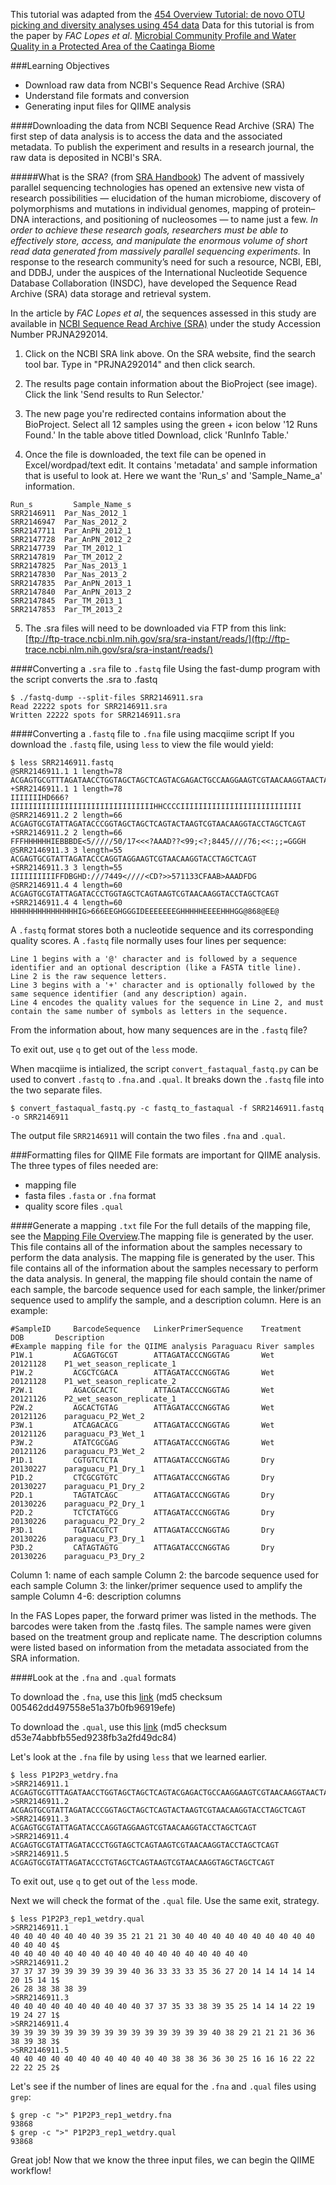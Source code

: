 This tutorial was adapted from the [454 Overview Tutorial: de novo OTU picking and diversity analyses using 454 data](http://qiime.org/tutorials/tutorial.html)
Data for this tutorial is from the paper by *FAC Lopes et al*. [Microbial Community Profile and Water Quality in a Protected Area of the Caatinga Biome](http://journals.plos.org/plosone/article?id=10.1371/journal.pone.0148296)

###Learning Objectives
* Download raw data from NCBI's Sequence Read Archive (SRA)
* Understand file formats and conversion
* Generating input files for QIIME analysis

####Downloading the data from NCBI Sequence Read Archive (SRA)
The first step of data analysis is to access the data and the associated metadata. To publish the experiment and results in a research journal, the raw data is deposited in NCBI's SRA.

#####What is the SRA? (from [SRA Handbook](http://www.ncbi.nlm.nih.gov/books/NBK47528/))
The advent of massively parallel sequencing technologies has opened an extensive new vista of research possibilities — elucidation of the human microbiome, discovery of polymorphisms and mutations in individual genomes, mapping of protein–DNA interactions, and positioning of nucleosomes — to name just a few. *In order to achieve these research goals, researchers must be able to effectively store, access, and manipulate the enormous volume of short read data generated from massively parallel sequencing experiments.* In response to the research community’s need for such a resource, NCBI, EBI, and DDBJ, under the auspices of the International Nucleotide Sequence Database Collaboration (INSDC), have developed the Sequence Read Archive (SRA) data storage and retrieval system.

In the article by *FAC Lopes et al*, the sequences assessed in this study are available in [NCBI Sequence Read Archive (SRA)](http://www.ncbi.nlm.nih.gov/sra) under the study Accession Number PRJNA292014.

1. Click on the NCBI SRA link above. On the SRA website, find the search tool bar. Type in "PRJNA292014" and then click search.

2. The results page contain information about the BioProject (see image). Click the link 'Send results to Run Selector.'

3. The new page you're redirected contains information about the BioProject. Select all 12 samples using the green + icon below '12 Runs Found.' In the table above titled Download, click 'RunInfo Table.'

4. Once the file is downloaded, the text file can be opened in Excel/wordpad/text edit. It contains 'metadata' and sample information that is useful to look at. Here we want the 'Run_s' and 'Sample_Name_a' information.
```
Run_s	      Sample_Name_s
SRR2146911	Par_Nas_2012_1
SRR2146947	Par_Nas_2012_2
SRR2147711	Par_AnPN_2012_1
SRR2147728	Par_AnPN_2012_2
SRR2147739	Par_TM_2012_1
SRR2147819	Par_TM_2012_2
SRR2147825	Par_Nas_2013_1
SRR2147830	Par_Nas_2013_2
SRR2147835	Par_AnPN_2013_1
SRR2147840	Par_AnPN_2013_2
SRR2147845	Par_TM_2013_1
SRR2147853	Par_TM_2013_2
```

5. The .sra files will need to be downloaded via FTP from this link: [ftp://ftp-trace.ncbi.nlm.nih.gov/sra/sra-instant/reads/](ftp://ftp-trace.ncbi.nlm.nih.gov/sra/sra-instant/reads/)

####Converting a `.sra` file to `.fastq` file
Using the fast-dump program with the script converts the .sra to .fastq
```
$ ./fastq-dump --split-files SRR2146911.sra 
Read 22222 spots for SRR2146911.sra
Written 22222 spots for SRR2146911.sra
```
####Converting a `.fastq` file to `.fna` file using macqiime script
If you download the `.fastq` file, using `less` to view the file would yield:
```
$ less SRR2146911.fastq
@SRR2146911.1 1 length=78
ACGAGTGCGTTTAGATAACCTGGTAGCTAGCTCAGTACGAGACTGCCAAGGAAGTCGTAACAAGGTAACTAGCTCAGT
+SRR2146911.1 1 length=78
IIIIIIIHD666?IIIIIIIIIIIIIIIIIIIIIIIIIIIIIIIIHHCCCCIIIIIIIIIIIIIIIIIIIIIIIIIII
@SRR2146911.2 2 length=66
ACGAGTGCGTATTAGATACCCGGTAGCTAGCTCAGTACTAAGTCGTAACAAGGTACCTAGCTCAGT
+SRR2146911.2 2 length=66
FFFHHHHHHIEBBBDE<5/////50/17<<<?AAAD??<99;<?;8445////76;<<:;;=GGGH
@SRR2146911.3 3 length=55
ACGAGTGCGTATTAGATACCCAGGTAGGAAGTCGTAACAAGGTACCTAGCTCAGT
+SRR2146911.3 3 length=55
IIIIIIIIIIFFDBGHD:///7449<////<CD?>>571133CFAAB>AAADFDG
@SRR2146911.4 4 length=60
ACGAGTGCGTATTAGATACCCTGGTAGCTCAGTAAGTCGTAACAAGGTACCTAGCTCAGT
+SRR2146911.4 4 length=60
HHHHHHHHHHHHHHHIG>666EEGHGGGIDEEEEEEEGHHHHHEEEEHHHGG@868@EE@
```
A `.fastq` format stores both a nucleotide sequence and its corresponding quality scores. A `.fastq` file normally uses four lines per sequence:

```
Line 1 begins with a '@' character and is followed by a sequence identifier and an optional description (like a FASTA title line).
Line 2 is the raw sequence letters.
Line 3 begins with a '+' character and is optionally followed by the same sequence identifier (and any description) again.
Line 4 encodes the quality values for the sequence in Line 2, and must contain the same number of symbols as letters in the sequence.
```
From the information about, how many sequences are in the `.fastq` file?

To exit out, use `q` to get out of the `less` mode.

When macqiime is intialized, the script `convert_fastaqual_fastq.py` can be used to convert `.fastq` to `.fna.`and `.qual`. It breaks down the `.fastq` file into the two separate files.
```
$ convert_fastaqual_fastq.py -c fastq_to_fastaqual -f SRR2146911.fastq -o SRR2146911
```
The output file `SRR2146911` will contain the two files `.fna` and `.qual`.

###Formatting files for QIIME
File formats are important for QIIME analysis. The three types of files needed are:
* mapping file
* fasta files `.fasta` or `.fna` format
* quality score files `.qual`

####Generate a mapping `.txt` file
For the full details of the mapping file, see the [Mapping File Overview](http://qiime.org/documentation/file_formats.html#mapping-file-overview).The mapping file is generated by the user. This file contains all of the information about the samples necessary to perform the data analysis. The mapping file is generated by the user. This file contains all of the information about the samples necessary to perform the data analysis. In general, the mapping file should contain the name of each sample, the barcode sequence used for each sample, the linker/primer sequence used to amplify the sample, and a description column. Here is an example:

```
#SampleID	  BarcodeSequence	LinkerPrimerSequence	Treatment	DOB	      Description
#Example mapping file for the QIIME analysis Paraguacu River samples					
P1W.1	      ACGAGTGCGT	    ATTAGATACCCNGGTAG	    Wet	        20121128	P1_wet_season_replicate_1
P1W.2	      ACGCTCGACA	    ATTAGATACCCNGGTAG    	Wet     	20121128	P1_wet_season_replicate_2
P2W.1	      AGACGCACTC	    ATTAGATACCCNGGTAG   	Wet     	20121126	P2_wet_season_replicate_1
P2W.2	      AGCACTGTAG	    ATTAGATACCCNGGTAG   	Wet     	20121126	paraguacu_P2_Wet_2
P3W.1         ATCAGACACG        ATTAGATACCCNGGTAG       Wet         20121126	paraguacu_P3_Wet_1
P3W.2	      ATATCGCGAG	    ATTAGATACCCNGGTAG	    Wet	        20121126	paraguacu_P3_Wet_2
P1D.1	      CGTGTCTCTA	    ATTAGATACCCNGGTAG	    Dry	        20130227	paraguacu_P1_Dry_1
P1D.2	      CTCGCGTGTC	    ATTAGATACCCNGGTAG	    Dry	        20130227	paraguacu_P1_Dry_2
P2D.1	      TAGTATCAGC	    ATTAGATACCCNGGTAG	    Dry	        20130226	paraguacu_P2_Dry_1
P2D.2	      TCTCTATGCG	    ATTAGATACCCNGGTAG	    Dry	        20130226	paraguacu_P2_Dry_2
P3D.1	      TGATACGTCT	    ATTAGATACCCNGGTAG	    Dry	        20130226	paraguacu_P3_Dry_1
P3D.2	      CATAGTAGTG	    ATTAGATACCCNGGTAG	    Dry	        20130226	paraguacu_P3_Dry_2
```

Column 1: name of each sample
Column 2: the barcode sequence used for each sample
Column 3: the linker/primer sequence used to amplify the sample
Column 4-6: description columns

In the FAS Lopes paper, the forward primer was listed in the methods. The barcodes were taken from the .fastq files. The sample names were given based on the treatment group and replicate name. The description columns were listed based on information from the metadata associated from the SRA information.

####Look at the `.fna` and `.qual` formats

To download the `.fna`, use this [link](http://de.iplantcollaborative.org/dl/d/95C23D6A-09E4-4021-8E2D-AC96D9A9A971/P1P2P3_rep1_wetdry.fna) (md5 checksum 005462dd497558e51a37b0fb96919efe)

To download the `.qual`, use this [link](http://de.iplantcollaborative.org/dl/d/9C97A01E-3834-4399-BA7C-F7C49C8CDA3E/P1P2P3_rep1_wetdry.qual) (md5 checksum d53e74abbfb55ed9238fb3a2fd49dc84)

Let's look at the `.fna` file by using `less` that we learned earlier.
```
$ less P1P2P3_wetdry.fna
>SRR2146911.1
ACGAGTGCGTTTAGATAACCTGGTAGCTAGCTCAGTACGAGACTGCCAAGGAAGTCGTAACAAGGTAACTAGCTCAGT
>SRR2146911.2
ACGAGTGCGTATTAGATACCCGGTAGCTAGCTCAGTACTAAGTCGTAACAAGGTACCTAGCTCAGT
>SRR2146911.3
ACGAGTGCGTATTAGATACCCAGGTAGGAAGTCGTAACAAGGTACCTAGCTCAGT
>SRR2146911.4
ACGAGTGCGTATTAGATACCCTGGTAGCTCAGTAAGTCGTAACAAGGTACCTAGCTCAGT
>SRR2146911.5
ACGAGTGCGTATTAGATACCCTGTAGCTCAGTAAGTCGTAACAAGGTAGCTAGCTCAGT
```
To exit out, use `q` to get out of the `less` mode.

Next we will check the format of the `.qual` file. Use the same exit, strategy.
```
$ less P1P2P3_rep1_wetdry.qual
>SRR2146911.1
40 40 40 40 40 40 40 39 35 21 21 21 30 40 40 40 40 40 40 40 40 40 40 40 40 40 4$
40 40 40 40 40 40 40 40 40 40 40 40 40 40 40 40 40 40
>SRR2146911.2
37 37 37 39 39 39 39 39 39 40 36 33 33 33 35 36 27 20 14 14 14 14 14 20 15 14 1$
26 28 38 38 38 39
>SRR2146911.3
40 40 40 40 40 40 40 40 40 40 37 37 35 33 38 39 35 25 14 14 14 22 19 19 24 27 1$
>SRR2146911.4
39 39 39 39 39 39 39 39 39 39 39 39 39 39 39 40 38 29 21 21 21 36 36 38 39 38 3$
>SRR2146911.5
40 40 40 40 40 40 40 40 40 40 40 40 38 38 36 36 30 25 16 16 16 22 22 22 22 25 2$
```
Let's see if the  number of lines are equal for the `.fna` and `.qual` files using `grep`:
```
$ grep -c ">" P1P2P3_rep1_wetdry.fna 
93868
$ grep -c ">" P1P2P3_rep1_wetdry.qual 
93868
```
Great job! Now that we know the three input files, we can begin the QIIME workflow!
